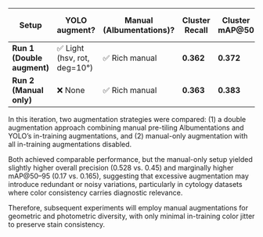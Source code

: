 | **Setup**                  | **YOLO augment?**           | **Manual (Albumentations)?** | **Cluster Recall** | **Cluster mAP@50** | **All mAP@50–95** |
| -------------------------- | --------------------------- | ---------------------------- | ------------------ | ------------------ | ----------------- |
| **Run 1 (Double augment)** | ✅ Light (hsv, rot, deg=10°) | ✅ Rich manual                | **0.362**          | **0.372**          | **0.165**         |
| **Run 2 (Manual only)**    | ❌ None                      | ✅ Rich manual                | **0.363**          | **0.383**          | **0.17**          |

In this iteration, two augmentation strategies were compared:
(1) a double augmentation approach combining manual pre-tiling Albumentations and YOLO’s in-training augmentations, and (2) manual-only augmentation with all in-training augmentations disabled.

Both achieved comparable performance, but the manual-only setup yielded slightly higher overall precision (0.528 vs. 0.45) and marginally higher mAP@50–95 (0.17 vs. 0.165), suggesting that excessive augmentation may introduce redundant or noisy variations, particularly in cytology datasets where color consistency carries diagnostic relevance.

Therefore, subsequent experiments will employ manual augmentations for geometric and photometric diversity, with only minimal in-training color jitter to preserve stain consistency.